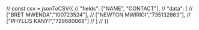 
// const csv = jsonToCSV({
//     "fields": ["NAME", "CONTACT"],
//     "data": [
//       ["BRET MWENDA","100723524"],
//       ["NEWTON MWIRIGI","735132863"],
//       ["PHYLLIS KANYI","729680068"]
//   ]
// })